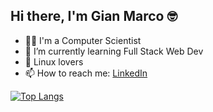 ## Hi there, I'm Gian Marco 🤓

<!--
**ningia92/ningia92** is a ✨ _special_ ✨ repository because its `README.md` (this file) appears on your GitHub profile.
-->

- 👨‍💻 I'm a Computer Scientist
- 🌱 I’m currently learning Full Stack Web Dev
- 🐧 Linux lovers
- 📫 How to reach me: [LinkedIn](https://www.linkedin.com/in/gian-marco-ninno-37b26b283/)

[![Top Langs](https://github-readme-stats.vercel.app/api/top-langs/?username=pylapp&layout=compact)](https://github.com/ningia92/github-readme-stats)
